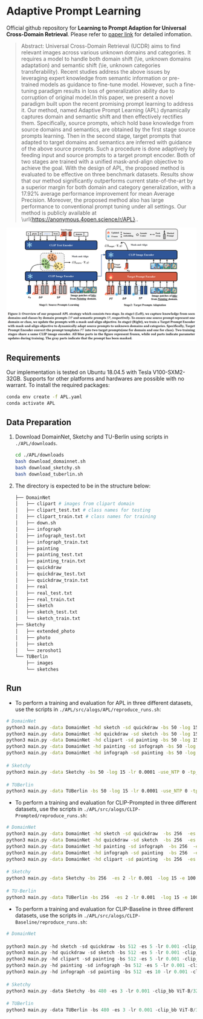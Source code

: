 # Adaptive Prompt Learning

Official github repository for **Learning to Prompt Adaption for Universal Cross-Domain Retrieval**. Please refer to [paper link](https://openreview.net/pdf?id=QEpMwcDaKX) for detailed infomation.

> Abstract: Universal Cross-Domain Retrieval (UCDR) aims to find relevant images across various unknown domains and categories. It requires a model to handle both domain shift (\ie, unknown domains adaptation) and semantic shift (\ie, unknown categories transferability). Recent studies address the above issues by leveraging expert knowledge from semantic information or pre-trained models as guidance to fine-tune model. However, such a fine-tuning paradigm results in loss of generalization ability due to corruption of original model.In this paper, we present a novel paradigm built upon the recent promising prompt learning to address it. Our method, named Adaptive Prompt Learning (APL) dynamically captures domain and semantic shift and then effectively rectifies them. Specifically, source prompts, which hold base knowledge from source domains and semantics, are obtained by the first stage source prompts learning. Then in the second stage, target prompts that adapted to target domains and semantics are inferred with guidance of the above source prompts. Such a procedure is done adaptively by feeding input and source prompts to a target prompt encoder. Both of two stages are trained with a unified mask-and-align objective to achieve the goal. With the design of APL, the proposed method is evaluated to be effective on three benchmark datasets. Results show that our method significantly outperforms current state-of-the-art by a superior margin for both domain and category generalization, with a $17.92\%$ average performance improvement for mean Average Precision. Moreover, the proposed method also has large performance to conventional prompt tuning under all settings. Our method is publicly available at \url{https://anonymous.4open.science/r/APL}..

<img src="./main_figure.png"/>

## Requirements

Our implementation is tested on Ubuntu 18.04.5 with Tesla V100-SXM2-32GB. Supports for other platforms and hardwares are possible with no warrant. To install the required packages:

```bash
conda env create -f APL.yaml
conda activate APL
```

## Data Preparation

1. Download DomainNet, Sketchy and TU-Berlin using scripts in `./APL/downloads`.

   ``` bash
   cd ./APL/downloads
   bash download_domainnet.sh
   bash download_sketchy.sh
   bash download_tuberlin.sh
   ```

2. The directory is expected to be in the structure below:

   ```python
   ├── DomainNet
   │   ├── clipart # images from clipart domain
   │   ├── clipart_test.txt # class names for testing
   │   ├── clipart_train.txt # class names for training
   │   ├── down.sh
   │   ├── infograph
   │   ├── infograph_test.txt
   │   ├── infograph_train.txt
   │   ├── painting
   │   ├── painting_test.txt
   │   ├── painting_train.txt
   │   ├── quickdraw
   │   ├── quickdraw_test.txt
   │   ├── quickdraw_train.txt
   │   ├── real
   │   ├── real_test.txt
   │   ├── real_train.txt
   │   ├── sketch
   │   ├── sketch_test.txt
   │   └── sketch_train.txt
   ├── Sketchy
   │   ├── extended_photo
   │   ├── photo
   │   ├── sketch
   │   └── zeroshot1
   └── TUBerlin
       ├── images
       └── sketches
   ```

## Run

- To perform a training and evaluation for APL in three different datasets, use the scripts in `./APL/src/alogs/APL/reproduce_runs.sh`:

```bash
# DomainNet
python3 main.py -data DomainNet -hd sketch -sd quickdraw -bs 50 -log 15 -lr 0.0001 -use_NTP 0 -tp_N_CTX 16 -GP_CLS_NUM_TOKENS 1 -GP_DOM_NUM_TOKENS 1 -debug_mode 0 
python3 main.py -data DomainNet -hd quickdraw -sd sketch -bs 50 -log 15 -lr 0.0001 -use_NTP 0 -tp_N_CTX 1 -GP_CLS_NUM_TOKENS 1 -GP_DOM_NUM_TOKENS 1 -debug_mode 0 
python3 main.py -data DomainNet -hd clipart -sd painting -bs 50 -log 15 -lr 0.0001 -use_NTP 0 -tp_N_CTX 16 -GP_CLS_NUM_TOKENS 1 -GP_DOM_NUM_TOKENS 1 -debug_mode 0 
python3 main.py -data DomainNet -hd painting -sd infograph -bs 50 -log 15 -lr 0.0001 -use_NTP 0 -tp_N_CTX 16 -GP_CLS_NUM_TOKENS 1 -GP_DOM_NUM_TOKENS 1 -debug_mode 0 
python3 main.py -data DomainNet -hd infograph -sd painting -bs 50 -log 15 -lr 0.0001 -use_NTP 0 -tp_N_CTX 16 -GP_CLS_NUM_TOKENS 1 -GP_DOM_NUM_TOKENS 1 -debug_mode 0 

# Sketchy
python3 main.py -data Sketchy -bs 50 -log 15 -lr 0.0001 -use_NTP 0 -tp_N_CTX 16 -GP_CLS_NUM_TOKENS 1 -GP_DOM_NUM_TOKENS 1 -debug_mode 0 

# TUBerlin
python3 main.py -data TUBerlin -bs 50 -log 15 -lr 0.0001 -use_NTP 0 -tp_N_CTX 16 -GP_CLS_NUM_TOKENS 1 -GP_DOM_NUM_TOKENS 1 -debug_mode 0 
```

- To perform a training and evaluation for CLIP-Prompted in three different datasets, use the scripts in `./APL/src/alogs/CLIP-Prompted/reproduce_runs.sh`:

```bash
# DomainNet
python3 main.py -data DomainNet -hd sketch -sd quickdraw  -bs 256  -es 2 -lr 0.001  -log 15 -e 100 -ts TP+VP 
python3 main.py -data DomainNet -hd quickdraw -sd sketch  -bs 256  -es 2 -lr 0.001  -log 15 -e 100 -ts TP+VP 
python3 main.py -data DomainNet -hd painting -sd infograph  -bs 256  -es 2 -lr 0.001  -log 15 -e 100 -ts TP+VP
python3 main.py -data DomainNet -hd infograph -sd painting  -bs 256  -es 2 -lr 0.001  -log 15 -e 100 -ts TP+VP
python3 main.py -data DomainNet -hd clipart -sd painting  -bs 256  -es 2 -lr 0.001  -log 15 -e 100 -ts TP+VP

# Sketchy
python3 main.py -data Sketchy -bs 256  -es 2 -lr 0.001  -log 15 -e 100 -ts TP+VP -debug_mode 0

# TU-Berlin
python3 main.py -data TUBerlin -bs 256  -es 2 -lr 0.001  -log 15 -e 100 -ts TP+VP -debug_mode 0

```

- To perform a training and evaluation for CLIP-Baseline in three different datasets, use the scripts in `./APL/src/alogs/CLIP-Baseline/reproduce_runs.sh`:

``` python
# DomainNet

python3 main.py -hd sketch -sd quickdraw -bs 512 -es 5 -lr 0.001 -clip_bb ViT-B/32 -log 15 -e 100 -ts LP -debug_mode 0
python3 main.py -hd quickdraw -sd sketch -bs 512 -es 5 -lr 0.001 -clip_bb ViT-B/32 -log 15 -e 100 -ts LP -debug_mode 0
python3 main.py -hd clipart -sd painting -bs 512 -es 5 -lr 0.001 -clip_bb ViT-B/32 -log 15 -e 100 -ts LP -debug_mode 0
python3 main.py -hd painting -sd infograph -bs 512 -es 5 -lr 0.001 -clip_bb ViT-B/32 -log 15 -e 100 -ts LP -debug_mode 0
python3 main.py -hd infograph -sd painting -bs 512 -es 10 -lr 0.001 -clip_bb ViT-B/32 -log 15 -e 100 -ts LP -debug_mode 0

# Sketchy
python3 main.py -data Sketchy -bs 480 -es 3 -lr 0.001 -clip_bb ViT-B/32 -log 15 -e 100 -ts LP -debug_mode 0

# TUBerlin
python3 main.py -data TUBerlin -bs 480 -es 3 -lr 0.001 -clip_bb ViT-B/32 -log 15 -e 100 -ts LP -debug_mode 0
```

